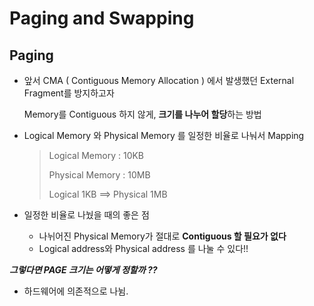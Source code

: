 # Paging and Swapping



## Paging

- 앞서 CMA ( Contiguous Memory Allocation ) 에서 발생했던 External Fragment를 방지하고자

  Memory를 Contiguous 하지 않게, **크기를 나누어 할당**하는 방법

- Logical Memory 와 Physical Memory 를 일정한 비율로 나눠서 Mapping 

  > Logical Memory : 10KB
  >
  > Physical Memory : 10MB
  >
  > Logical 1KB ==> Physical 1MB

- 일정한 비율로 나눴을 때의 좋은 점

  - 나뉘어진 Physical Memory가 절대로 **Contiguous 할 필요가 없다**
  - Logical address와 Physical address 를 나눌 수 있다!!



***그렇다면 PAGE 크기는 어떻게 정할까 ??***

- 하드웨어에 의존적으로 나뉨.



 

